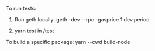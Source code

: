 To run tests:

1. Run geth locally: geth -dev --rpc -gasprice 1 dev.period

2. yarn test in /test

To build a specific package: yarn --cwd <package-name> build-node
